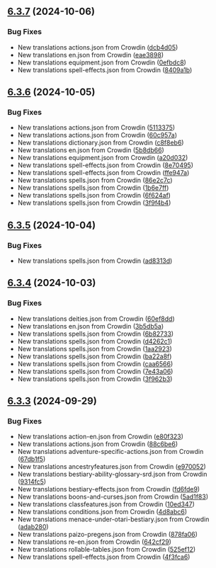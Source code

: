 ## [6.3.7](https://github.com/allnnde/pf2e-esp-translation/compare/v6.3.6...v6.3.7) (2024-10-06)


### Bug Fixes

* New translations actions.json from Crowdin ([dcb4d05](https://github.com/allnnde/pf2e-esp-translation/commit/dcb4d053bb407fac187b89da826a47c2fb969f8b))
* New translations en.json from Crowdin ([eae3898](https://github.com/allnnde/pf2e-esp-translation/commit/eae38985c1cb43b9df8a02040570cd6d3c69d625))
* New translations equipment.json from Crowdin ([0efbdc8](https://github.com/allnnde/pf2e-esp-translation/commit/0efbdc821ef1e920e19530e3af0f9e275a4f3da3))
* New translations spell-effects.json from Crowdin ([8409a1b](https://github.com/allnnde/pf2e-esp-translation/commit/8409a1bd132aee520dbc7417d0f043baca110c9b))



## [6.3.6](https://github.com/allnnde/pf2e-esp-translation/compare/v6.3.5...v6.3.6) (2024-10-05)


### Bug Fixes

* New translations actions.json from Crowdin ([5113375](https://github.com/allnnde/pf2e-esp-translation/commit/511337596697aa52250c4727d2f3c216f33fd694))
* New translations actions.json from Crowdin ([60c957a](https://github.com/allnnde/pf2e-esp-translation/commit/60c957a5711096c6a99a4a3be78d1e1407db6cbe))
* New translations dictionary.json from Crowdin ([c8f8eb6](https://github.com/allnnde/pf2e-esp-translation/commit/c8f8eb6768d61c6a62d7ae80893655593775b5f8))
* New translations en.json from Crowdin ([5b8db66](https://github.com/allnnde/pf2e-esp-translation/commit/5b8db66b750b108e0a6b816c32c1913e5dcea48a))
* New translations equipment.json from Crowdin ([a20d032](https://github.com/allnnde/pf2e-esp-translation/commit/a20d0328df2bbebcbbfb3e58797dd13a23979c90))
* New translations spell-effects.json from Crowdin ([8e70495](https://github.com/allnnde/pf2e-esp-translation/commit/8e7049588d92bc7d5fcaa18a3126d1ba554da3b4))
* New translations spell-effects.json from Crowdin ([ffe947a](https://github.com/allnnde/pf2e-esp-translation/commit/ffe947a039db9f2fef734d3ee39f71c7fc5076e3))
* New translations spells.json from Crowdin ([86e2c7c](https://github.com/allnnde/pf2e-esp-translation/commit/86e2c7c9eab31fb66d85517b39b5b0ba2acb028b))
* New translations spells.json from Crowdin ([1b6e7ff](https://github.com/allnnde/pf2e-esp-translation/commit/1b6e7ff34471bbe605fd5cd328e721124938e81b))
* New translations spells.json from Crowdin ([6f624af](https://github.com/allnnde/pf2e-esp-translation/commit/6f624af2f2bb2940cfeb037514993ecd814ea42b))
* New translations spells.json from Crowdin ([3f9f4b4](https://github.com/allnnde/pf2e-esp-translation/commit/3f9f4b457f92c40304af17461dec174d4984f2ad))



## [6.3.5](https://github.com/allnnde/pf2e-esp-translation/compare/v6.3.4...v6.3.5) (2024-10-04)


### Bug Fixes

* New translations spells.json from Crowdin ([ad8313d](https://github.com/allnnde/pf2e-esp-translation/commit/ad8313d59a8ee3363dc8cb689fb7c1223a91bf37))



## [6.3.4](https://github.com/allnnde/pf2e-esp-translation/compare/v6.3.3...v6.3.4) (2024-10-03)


### Bug Fixes

* New translations deities.json from Crowdin ([60ef8dd](https://github.com/allnnde/pf2e-esp-translation/commit/60ef8dd503562af8b62bfae59b4e71352f6a4683))
* New translations en.json from Crowdin ([3b5db5a](https://github.com/allnnde/pf2e-esp-translation/commit/3b5db5aff31ff6d493c90833e63373ec5f2655f6))
* New translations spells.json from Crowdin ([6b82733](https://github.com/allnnde/pf2e-esp-translation/commit/6b82733298aceae10f99e9a63f982bf0d8ddec4c))
* New translations spells.json from Crowdin ([d4262c1](https://github.com/allnnde/pf2e-esp-translation/commit/d4262c16a39f361a3a4c73483b5ceb9e5ff62333))
* New translations spells.json from Crowdin ([1aa2923](https://github.com/allnnde/pf2e-esp-translation/commit/1aa2923eef65d541448f057b8dad93f5aed91605))
* New translations spells.json from Crowdin ([ba22a8f](https://github.com/allnnde/pf2e-esp-translation/commit/ba22a8f0e3eca634ab697f3d2a21cb32a2d96788))
* New translations spells.json from Crowdin ([caa6566](https://github.com/allnnde/pf2e-esp-translation/commit/caa656674b94a459624b793dc4258a54169b6adc))
* New translations spells.json from Crowdin ([7e43a06](https://github.com/allnnde/pf2e-esp-translation/commit/7e43a06310f6390fc32ce9ec5a9cc8ab2f5e8c6c))
* New translations spells.json from Crowdin ([3f962b3](https://github.com/allnnde/pf2e-esp-translation/commit/3f962b374b1b77e5d49f8e84c146c1ef3c6ddecd))



## [6.3.3](https://github.com/allnnde/pf2e-esp-translation/compare/v6.3.2...v6.3.3) (2024-09-29)


### Bug Fixes

* New translations action-en.json from Crowdin ([e80f323](https://github.com/allnnde/pf2e-esp-translation/commit/e80f32338b4255762d9c4db2c934f286cea4ceb8))
* New translations actions.json from Crowdin ([88c6be6](https://github.com/allnnde/pf2e-esp-translation/commit/88c6be663367081e867013a5b4cde151b10c925d))
* New translations adventure-specific-actions.json from Crowdin ([67db1f5](https://github.com/allnnde/pf2e-esp-translation/commit/67db1f518088966cea8abacd5ccbec549cf462a1))
* New translations ancestryfeatures.json from Crowdin ([e970052](https://github.com/allnnde/pf2e-esp-translation/commit/e9700520b63b5db165a87d4cacc9fc170ca3a200))
* New translations bestiary-ability-glossary-srd.json from Crowdin ([9314fc5](https://github.com/allnnde/pf2e-esp-translation/commit/9314fc5bfe9f852e90ca8667e36275424e6aac80))
* New translations bestiary-effects.json from Crowdin ([fd6fde9](https://github.com/allnnde/pf2e-esp-translation/commit/fd6fde94ba0611237c7d55d6ba4c408bf25f035e))
* New translations boons-and-curses.json from Crowdin ([5ad1f83](https://github.com/allnnde/pf2e-esp-translation/commit/5ad1f83a98cb855b279f013e14fcf0164503fd3b))
* New translations classfeatures.json from Crowdin ([10ed347](https://github.com/allnnde/pf2e-esp-translation/commit/10ed347c074b4ec3713c5c82620509b523661ae4))
* New translations conditions.json from Crowdin ([4d8abc6](https://github.com/allnnde/pf2e-esp-translation/commit/4d8abc6278bf7b610593d8f22805874c43630676))
* New translations menace-under-otari-bestiary.json from Crowdin ([adab280](https://github.com/allnnde/pf2e-esp-translation/commit/adab2805b483e77da0ee33bfa41622c0763e1976))
* New translations paizo-pregens.json from Crowdin ([878fa06](https://github.com/allnnde/pf2e-esp-translation/commit/878fa06f71b755ac0959e9d35329f5816dd4b439))
* New translations re-en.json from Crowdin ([642cf29](https://github.com/allnnde/pf2e-esp-translation/commit/642cf29e8c8e1219471cd3e75dbc8c0ed839ec14))
* New translations rollable-tables.json from Crowdin ([525ef12](https://github.com/allnnde/pf2e-esp-translation/commit/525ef128168be38bd86b9d9365176048bdfe008f))
* New translations spell-effects.json from Crowdin ([4f3fca6](https://github.com/allnnde/pf2e-esp-translation/commit/4f3fca67b50060c54baff2967f45b63fce91815c))



